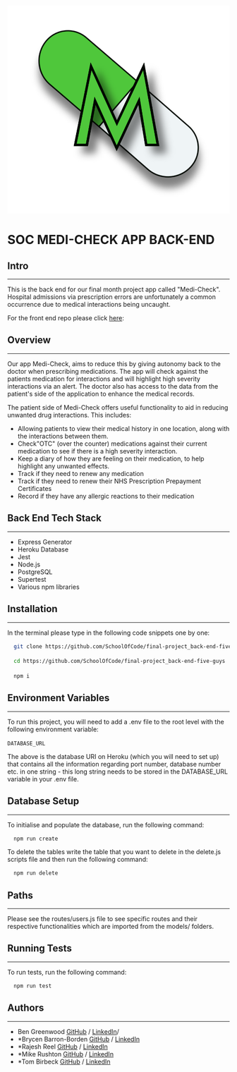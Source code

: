 ![Logo](./medi-check.png)

# SOC MEDI-CHECK APP BACK-END

## Intro

---

This is the back end for our final month project app called "Medi-Check". Hospital admissions via prescription errors are unfortunately a common occurrence due to medical interactions being uncaught.

For the front end repo please click [here](https://github.com/SchoolOfCode/final-project_front-end-five-guys):

## Overview

---

Our app Medi-Check, aims to reduce this by giving autonomy back to the doctor when prescribing medications. The app will check against the patients medication for interactions and will highlight high severity interactions via an alert. The doctor also has access to the data from the patient's side of the application to enhance the medical records.

The patient side of Medi-Check offers useful functionality to aid in reducing unwanted drug interactions. This includes:

- Allowing patients to view their medical history in one location, along with the interactions between them.
- Check"OTC" (over the counter) medications against their current medication to see if there is a high severity interaction.
- Keep a diary of how they are feeling on their medication, to help highlight any unwanted effects.
- Track if they need to renew any medication
- Track if they need to renew their NHS Prescription Prepayment Certificates
- Record if they have any allergic reactions to their medication

## Back End Tech Stack

---

- Express Generator
- Heroku Database
- Jest
- Node.js
- PostgreSQL
- Supertest
- Various npm libraries

## Installation

---

In the terminal please type in the following code snippets one by one:

```bash
  git clone https://github.com/SchoolOfCode/final-project_back-end-five-guys.git

  cd https://github.com/SchoolOfCode/final-project_back-end-five-guys

  npm i
```

## Environment Variables

---

To run this project, you will need to add a .env file to the root level with the following environment variable:

`DATABASE_URL`

The above is the database URI on Heroku (which you will need to set up) that contains all the information regarding port number, database number etc. in one string - this long string needs to be stored in the DATABASE_URL variable in your .env file.

## Database Setup

---

To initialise and populate the database, run the following command:

```bash
  npm run create
```

To delete the tables write the table that you want to delete in the delete.js scripts file and then run the following command:

```bash
  npm run delete
```

## Paths

---

Please see the routes/users.js file to see specific routes and their respective functionalities which are imported from the models/ folders.

## Running Tests

---

To run tests, run the following command:

```bash
  npm run test
```

## Authors

---

- Ben Greenwood [GitHub](https://github.com/B-P-Greenwood) / [LinkedIn](www.linkedin.com/in/b-p-greenwood)/
- \*Brycen Barron-Borden [GitHub](https://github.com/brycenbb) / [LinkedIn](https://www.linkedin.com/in/brycenbb/)
- \*Rajesh Reel [GitHub](https://www.github.com/rajesh-reel) / [LinkedIn](https://www.linkedin.com/in/rajesh-reel/)
- \*Mike Rushton [GitHub](https://github.com/michaelrushton-dev) / [LinkedIn](https://www.linkedin.com/in/michael-rushton)
- \*Tom Birbeck [GitHub](https://github.com/TomBirbeck) / [LinkedIn](https://www.linkedin.com/in/tom-birbeck)
